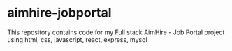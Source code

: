 # aimhire-jobportal
This repository contains code for my Full stack AimHire - Job Portal project using html, css, javascript, react, express, mysql
